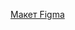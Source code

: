 [Макет Figma](https://www.figma.com/design/NXEibpYo7WOBDdI8igPNkP/Rentiz?node-id=0-1&t=FVcC5FibvWhVzkD8-0)